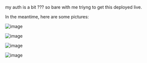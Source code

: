 my auth is a bit ??? so bare with me triyng to get this deployed live.

In the meantime, here are some pictures:

![image](https://github.com/user-attachments/assets/7ff07eb8-4f03-41a8-945e-f45498fb4b89)

![image](https://github.com/user-attachments/assets/03ed3c81-42c0-4ad7-be50-898f5929d084)

![image](https://github.com/user-attachments/assets/f110a776-9b30-476f-a349-49c9bba5219e)

![image](https://github.com/user-attachments/assets/c15e8353-7170-462a-b9b4-020c0c56b568)
